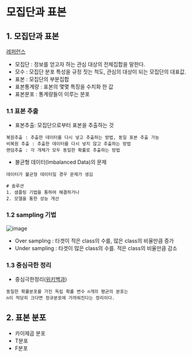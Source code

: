 모집단과 표본
===

## 1. 모집단과 표본

[레퍼런스](https://losskatsu.github.io/statistics/population-sample/#1-%EB%AA%A8%EC%A7%91%EB%8B%A8population%EA%B3%BC-%EB%AA%A8%EC%88%98population-parameter)

- 모집단 : 정보를 얻고자 하는 관심 대상의 전체집합을 말한다.   
- 모수 : 모집단 분포 특성을 규정 짓는 척도, 관심의 대상이 되는 모집단의 대표값.   
- 표본 : 모집단의 부분집합      
- 표본통계량 : 표본의 몇몇 특징을 수치화 한 값
- 표본분포 : 통계량들이 이루는 분포

### 1.1 표본 추출
- 표본추출: 모집단으로부터 표본을 추출하는 것
```
복원추출 : 추출한 데이터를 다시 넣고 추출하는 방법, 동일 표본 추출 가능
비복원 추출 : 추출한 데이터를 다시 넣지 않고 추출하는 방법
랜덤추출 : 각 개체가 모두 동일한 확률로 추출하는 방법
```
- 불균형 데이터(Imbalanced Data)의 문제
```
데이터가 불균형 데이터일 경우 문제가 생김

# 솔루션
1. 샘플링 기법을 통하여 해결하거나
2. 모델을 통한 성능 개선
```

### 1.2 sampling 기법
![image](https://user-images.githubusercontent.com/101171109/168420186-2cd99e90-5cb1-4c98-93e6-541e6f533a56.png)
- Over sampling : 타겟이 적은 class의 수를, 많은 class의 비율만큼 증가
- Under sampling : 타겟이 많은 class의 수를. 적은 class의 비율만큼 감소

### 1.3 중심극한 정리
- 중심극한정리([위키백과](https://ko.wikipedia.org/wiki/%EC%A4%91%EC%8B%AC_%EA%B7%B9%ED%95%9C_%EC%A0%95%EB%A6%AC))
```
동일한 확률분포를 가진 독립 확률 변수 n개의 평균의 분포는
n이 적당히 크다면 정규분포에 가까워진다는 정리이다.
```

## 2. 표본 분포
- 카이제곱 분포
- T분포
- F분포
